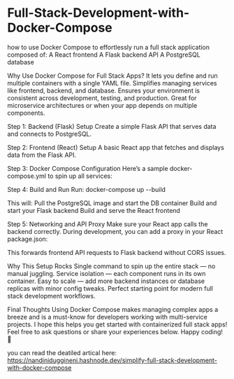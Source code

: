 # Full-Stack-Development-with-Docker-Compose
how to use Docker Compose to effortlessly run a full stack application composed of:
A React frontend
A Flask backend API
A PostgreSQL database

Why Use Docker Compose for Full Stack Apps?
It lets you define and run multiple containers with a single YAML file.
Simplifies managing services like frontend, backend, and database.
Ensures your environment is consistent across development, testing, and production.
Great for microservice architectures or when your app depends on multiple components.

Step 1: Backend (Flask) Setup
Create a simple Flask API that serves data and connects to PostgreSQL.

Step 2: Frontend (React) Setup
A basic React app that fetches and displays data from the Flask API.

Step 3: Docker Compose Configuration
Here’s a sample docker-compose.yml to spin up all services:

Step 4: Build and Run
Run: docker-compose up --build

This will:
Pull the PostgreSQL image and start the DB container
Build and start your Flask backend
Build and serve the React frontend

Step 5: Networking and API Proxy
Make sure your React app calls the backend correctly. During development, you can add a proxy in your React package.json:

This forwards frontend API requests to Flask backend without CORS issues.

Why This Setup Rocks
Single command to spin up the entire stack — no manual juggling.
Service isolation — each component runs in its own container.
Easy to scale — add more backend instances or database replicas with minor config tweaks.
Perfect starting point for modern full stack development workflows.

Final Thoughts
Using Docker Compose makes managing complex apps a breeze and is a must-know for developers working with multi-service projects.
I hope this helps you get started with containerized full stack apps! Feel free to ask questions or share your experiences below.
Happy coding! 🚀

you can read the deatiled artical here: https://nandiniduggineni.hashnode.dev/simplify-full-stack-development-with-docker-compose
